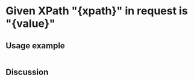 
Given XPath "{xpath}" in request is "{value}"
=============================================================================================================

Usage example
-------------

```
```

Discussion
----------
